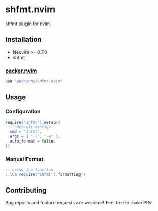 # shfmt.nvim
shfmt plugin for nvim.

## Installation
* Neovim >= 0.7.0
* shfmt

### [packer.nvim](https://github.com/wbthomason/packer.nvim)
```lua
use "yuchanns/shfmt.nvim"
```

## Usage
### Configuration
```lua
require("shfmt").setup({
  -- Default configs
  cmd = "shfmt",
  args = { "-l", "-w" },
  auto_format = false,
})
```
### Manual Format
```lua
-- using lua function
: lua require("shfmt").formatting()
```

## Contributing
Bug reports and feature requests are welcome! Feel free to make PRs!
